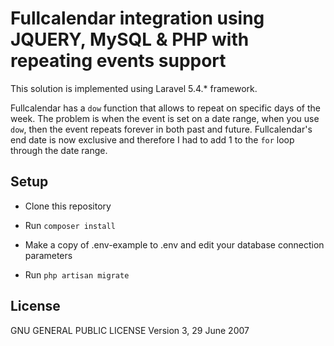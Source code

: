 # Fullcalendar integration using JQUERY, MySQL & PHP with repeating events support

This solution is implemented using Laravel 5.4.* framework.


Fullcalendar has a `dow` function that allows to repeat on specific days of the week. The problem is when the event  is set on a date range, when you use `dow`, then the event repeats forever in both past and future. Fullcalendar's end date is now exclusive and therefore I had to add 1 to the `for` loop through the date range.

## Setup

- Clone this repository

- Run `composer install`

- Make a copy of .env-example to .env and edit your database connection parameters

- Run `php artisan migrate`


## License
GNU GENERAL PUBLIC LICENSE
Version 3, 29 June 2007
